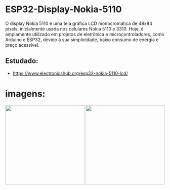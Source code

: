 # ESP32-Display-Nokia-5110
O display Nokia 5110 é uma tela gráfica LCD monocromática de 48x84 pixels, inicialmente usada nos celulares Nokia 5110 e 3310. Hoje, é amplamente utilizado em projetos de eletrônica e microcontroladores, como Arduino e ESP32, devido à sua simplicidade, baixo consumo de energia e preço acessível.

## Estudado:
- https://www.electronicshub.org/esp32-nokia-5110-lcd/


# imagens:
<img src="https://github.com/user-attachments/assets/03d3bb92-260f-4db1-a881-e6fda6d06530" width="250"/>
<img src="https://github.com/user-attachments/assets/15c7db34-855d-45ad-bc3e-a9561dc77825" width="250"/>
